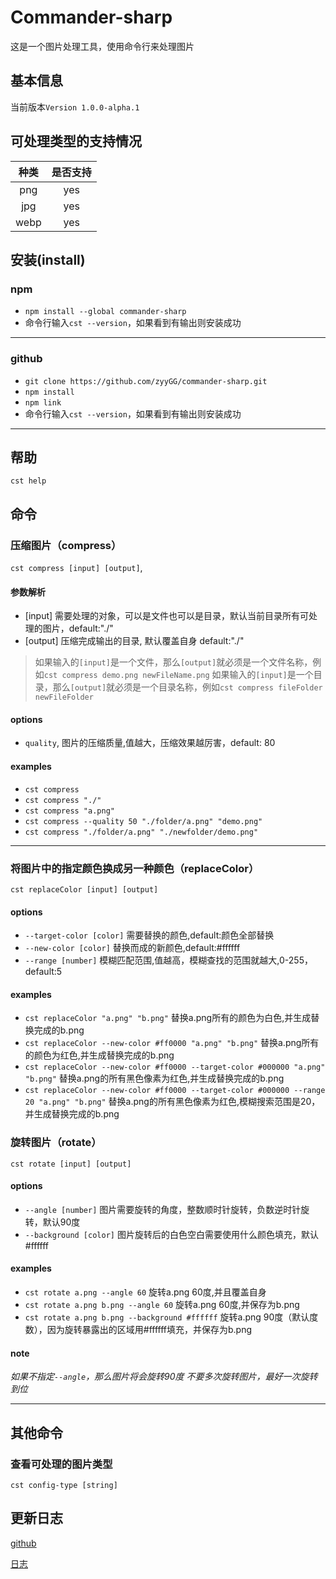 # Commander-sharp 
这是一个图片处理工具，使用命令行来处理图片
## 基本信息
当前版本`Version 1.0.0-alpha.1`
## 可处理类型的支持情况
| 种类  | 是否支持 |
| :---: | :------: |
|  png  |   yes    |
|  jpg  |   yes    |
| webp  |   yes    |

## 安装(install)
### npm
* `npm install --global commander-sharp`
* 命令行输入`cst --version`，如果看到有输出则安装成功

***
### github
* `git clone https://github.com/zyyGG/commander-sharp.git`
* `npm install` 
* `npm link`
* 命令行输入`cst --version`，如果看到有输出则安装成功

***
## 帮助
`cst help`
## 命令
### 压缩图片（compress）
`cst compress [input] [output]`,
#### 参数解析
* [input] 需要处理的对象，可以是文件也可以是目录，默认当前目录所有可处理的图片，default:"./"
* [output] 压缩完成输出的目录, 默认覆盖自身 default:"./"
> 如果输入的`[input]`是一个文件，那么`[output]`就必须是一个文件名称，例如`cst compress demo.png newFileName.png`
> 如果输入的`[input]`是一个目录，那么`[output]`就必须是一个目录名称，例如`cst compress fileFolder newFileFolder`
#### options
* `quality`, 图片的压缩质量,值越大，压缩效果越厉害，default: 80
#### examples
* `cst compress`
* `cst compress "./"` 
* `cst compress "a.png"` 
* `cst compress --quality 50 "./folder/a.png" "demo.png"` 
* `cst compress "./folder/a.png" "./newfolder/demo.png"`

***
### 将图片中的指定颜色换成另一种颜色（replaceColor）
`cst replaceColor [input] [output]`
#### options
* `--target-color [color]` 需要替换的颜色,default:颜色全部替换
* `--new-color [color]` 替换而成的新颜色,default:#ffffff
* `--range [number]` 模糊匹配范围,值越高，模糊查找的范围就越大,0-255，default:5

#### examples
* `cst replaceColor "a.png" "b.png"` 替换a.png所有的颜色为白色,并生成替换完成的b.png
* `cst replaceColor --new-color #ff0000 "a.png" "b.png"` 替换a.png所有的颜色为红色,并生成替换完成的b.png
* `cst replaceColor --new-color #ff0000 --target-color #000000 "a.png" "b.png"` 替换a.png的所有黑色像素为红色,并生成替换完成的b.png
* `cst replaceColor --new-color #ff0000 --target-color #000000 --range 20 "a.png" "b.png"` 替换a.png的所有黑色像素为红色,模糊搜索范围是20，并生成替换完成的b.png

### 旋转图片（rotate）
`cst rotate [input] [output]`
#### options
* `--angle [number]` 图片需要旋转的角度，整数顺时针旋转，负数逆时针旋转，默认90度
* `--background [color]` 图片旋转后的白色空白需要使用什么颜色填充，默认#ffffff

#### examples
* `cst rotate a.png --angle 60` 旋转a.png 60度,并且覆盖自身
* `cst rotate a.png b.png --angle 60` 旋转a.png 60度,并保存为b.png
* `cst rotate a.png b.png --background #ffffff` 旋转a.png 90度（默认度数），因为旋转暴露出的区域用#ffffff填充，并保存为b.png

#### note
*如果不指定`--angle`，那么图片将会旋转90度*
*不要多次旋转图片，最好一次旋转到位*



***
## 其他命令
### 查看可处理的图片类型
`cst config-type [string]`

## 更新日志
[github](https://github.com/zyyGG/commander-sharp)

[日志](https://github.com/zyyGG/commander-sharp/blob/master/log.md)
